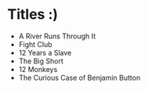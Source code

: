 # Titles :)

* A River Runs Through It
* Fight Club
* 12 Years a Slave
* The Big Short
* 12 Monkeys
* The Curious Case of Benjamin Button
